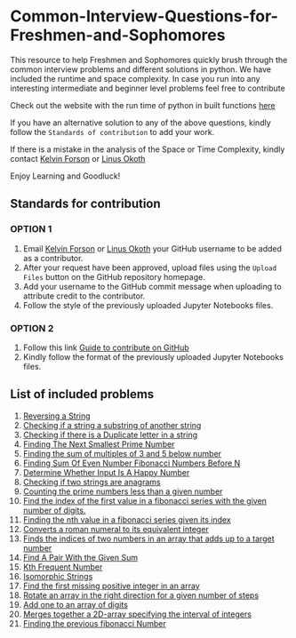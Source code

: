 # Common-Interview-Questions-for-Freshmen-and-Sophomores
This resource to help Freshmen and Sophomores quickly brush through the common interview problems and different solutions in python. We have included the runtime and space complexity. In case you run into any interesting intermediate and beginner level problems feel free to contribute 

Check out the website with the run time of python in built functions [here](https://wiki.python.org/moin/TimeComplexity)    

If you have an alternative solution to any of the above questions, kindly follow the ```Standards of contribution``` to add your work.

If there is a mistake in the analysis of the Space or Time Complexity, kindly contact [Kelvin Forson](<mailto:KelvinForson2023@u.northwestern.edu>) or [Linus Okoth](<mailto:LinusOkoth2023@u.northwestern.edu>)

Enjoy Learning and Goodluck!


## Standards for contribution
### OPTION 1
  1. Email [Kelvin Forson](<mailto:KelvinForson2023@u.northwestern.edu>) or [Linus Okoth](<mailto:LinusOkoth2023@u.northwestern.edu>)
  your GitHub username to be added as a contributor.
  2. After your request have been approved, upload files using the ```Upload Files``` button on the GitHub repository homepage.
  3. Add your username to the GitHub commit message when uploading to attribute credit to the contributor.
  4. Follow the style of the previously uploaded Jupyter Notebooks files. 
  
### OPTION 2
  1. Follow this link [Guide to contribute on GitHub](https://codeburst.io/a-step-by-step-guide-to-making-your-first-github-contribution-5302260a2940)
  2. Kindly follow the format of the previously uploaded Jupyter Notebooks files.
  
## List of included problems
1. [Reversing a String](https://github.com/Ajuogaaz/Common-Interview-Questions-for-Freshmen-and-Sophomores/blob/master/CheckingIfInSubstring.ipynb)
2. [Checking if a string a substring of another string](https://github.com/Ajuogaaz/Common-Interview-Questions-for-Freshmen-and-Sophomores/blob/master/ReverseString(MicrosoftNewTechnologies%26GoogleSTEP).ipynb)
3. [Checking if there is a Duplicate letter in a string](https://github.com/Ajuogaaz/Common-Interview-Questions-for-Freshmen-and-Sophomores/blob/master/checkDuplicates.ipynb)
4. [Finding The Next Smallest Prime Number](https://github.com/Ajuogaaz/Common-Interview-Questions-for-Freshmen-and-Sophomores/blob/master/FindingTheNextPrimeNumber.ipynb)
5. [Finding the sum of multiples of 3 and 5 below number ](https://github.com/Ajuogaaz/Common-Interview-Questions-for-Freshmen-and-Sophomores/blob/master/Return%20Sum%20of%20all%20Multiples%20of%203%20and%205%20before%20the%20number%20n.ipynb)
6. [Finding Sum Of Even Number Fibonacci Numbers Before N](https://github.com/Ajuogaaz/Common-Interview-Questions-for-Freshmen-and-Sophomores/blob/master/SumOfEvenNumberFibonacciNumbersBeforeN.ipynb)
7. [Determine Whether Input Is A Happy Number](https://github.com/Ajuogaaz/Common-Interview-Questions-for-Freshmen-and-Sophomores/blob/master/DetermineWhetherInputIsAHappyNumber.ipynb)
8. [Checking if two strings are anagrams](https://github.com/Ajuogaaz/Common-Interview-Questions-for-Freshmen-and-Sophomores/blob/master/checkAnagram.ipynb)</br>
9. [Counting the prime numbers less than a given number](https://github.com/Ajuogaaz/Common-Interview-Questions-for-Freshmen-and-Sophomores/blob/master/countPrimes.ipynb)</br>
10. [Find the index of the first value in a fibonacci series with the given number of digits. ](https://github.com/Ajuogaaz/Common-Interview-Questions-for-Freshmen-and-Sophomores/blob/master/indexOfFibonacci.ipynb)</br>
11. [Finding the nth value in a fibonacci series given its index](https://github.com/Ajuogaaz/Common-Interview-Questions-for-Freshmen-and-Sophomores/blob/master/nthFibonacciIndex.ipynb)</br>
12. [Converts a roman numeral to its equivalent integer](https://github.com/Ajuogaaz/Common-Interview-Questions-for-Freshmen-and-Sophomores/blob/master/romanInteger.ipynb)
13. [Finds the indices of two numbers in an array that adds up to a target number](https://github.com/Ajuogaaz/Common-Interview-Questions-for-Freshmen-and-Sophomores/blob/master/twoSum.ipynb)
14. [Find A Pair With the Given Sum](https://github.com/Ajuogaaz/Common-Interview-Questions-for-Freshmen-and-Sophomores/blob/master/%20FindAPairWithGivenSum.ipynb)
15. [Kth Frequent Number](https://github.com/Ajuogaaz/Common-Interview-Questions-for-Freshmen-and-Sophomores/blob/master/%20KthFrequentNumber.ipynb)
16. [Isomorphic Strings](https://github.com/Ajuogaaz/Common-Interview-Questions-for-Freshmen-and-Sophomores/blob/master/IsomorphicStrings.ipynb)
17. [Find the first missing positive integer in an array](https://github.com/Ajuogaaz/Common-Interview-Questions-for-Freshmen-and-Sophomores/blob/master/firstMissingPosInt.ipynb)
18. [Rotate an array in the right direction for a given number of steps](https://github.com/Ajuogaaz/Common-Interview-Questions-for-Freshmen-and-Sophomores/blob/master/rotateArray.ipynb)
19. [Add one to an array of digits](https://github.com/Ajuogaaz/Common-Interview-Questions-for-Freshmen-and-Sophomores/blob/master/plusOne.ipynb)
20. [Merges together a 2D-array specifying the interval of integers](https://github.com/Ajuogaaz/Common-Interview-Questions-for-Freshmen-and-Sophomores/blob/master/mergeOverlappingIntervals.ipynb)
21. [Finding the previous fibonacci Number](https://github.com/Ajuogaaz/Common-Interview-Questions-for-Freshmen-and-Sophomores/blob/master/PreviousFibonacciNumber.ipynb)
